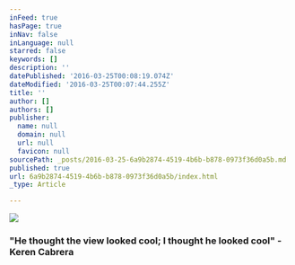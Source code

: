 ```yaml
---
inFeed: true
hasPage: true
inNav: false
inLanguage: null
starred: false
keywords: []
description: ''
datePublished: '2016-03-25T00:08:19.074Z'
dateModified: '2016-03-25T00:07:44.255Z'
title: ''
author: []
authors: []
publisher:
  name: null
  domain: null
  url: null
  favicon: null
sourcePath: _posts/2016-03-25-6a9b2874-4519-4b6b-b878-0973f36d0a5b.md
published: true
url: 6a9b2874-4519-4b6b-b878-0973f36d0a5b/index.html
_type: Article

---
```

![](https://the-grid-user-content.s3-us-west-2.amazonaws.com/6d39947f-4940-4eca-9eea-8c13f8f3e1b2.jpg)

### "He thought the view looked cool; I thought he looked cool" - Keren Cabrera